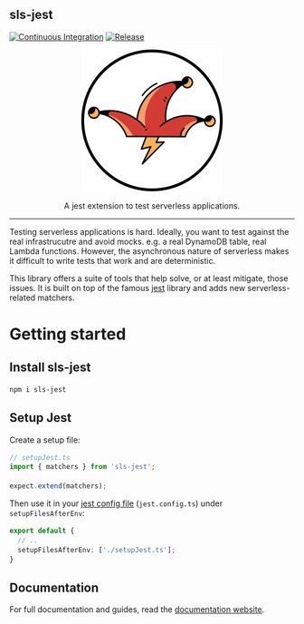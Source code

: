 ## sls-jest

[![Continuous Integration](https://github.com/serverless-guru/sls-jest/actions/workflows/ci.yml/badge.svg)](https://github.com/serverless-guru/sls-jest/actions/workflows/ci.yml) [![Release](https://github.com/serverless-guru/sls-jest/actions/workflows/release.yml/badge.svg)](https://github.com/serverless-guru/sls-jest/actions/workflows/release.yml)

<div style="text-align: center">
  <img src="sls-jest.png" width="250" alt="sls-jest logo">
  
  A jest extension to test serverless applications.
</div>

---

Testing serverless applications is hard. Ideally, you want to test against the real infrastrucutre and avoid mocks. e.g. a real DynamoDB table, real Lambda functions. However, the asynchronous nature of serverless makes it difficult to write tests that work and are deterministic.

This library offers a suite of tools that help solve, or at least mitigate, those issues. It is built on top of the famous [jest](https://jestjs.io/docs/getting-started) library and adds new serverless-related matchers.

# Getting started

## Install sls-jest

```bash
npm i sls-jest
```

## Setup Jest

Create a setup file:

```typescript
// setupJest.ts
import { matchers } from 'sls-jest';

expect.extend(matchers);
```

Then use it in your [jest config file](https://jestjs.io/docs/configuration) (`jest.config.ts`) under `setupFilesAfterEnv`:

```typescript
export default {
  // ..
  setupFilesAfterEnv: ['./setupJest.ts'];
}
```

## Documentation

For full documentation and guides, read the [documentation website](https://serverlessguru.gitbook.io/sls-jest/).
